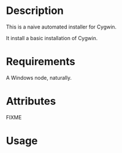 Description
===========

This is a naive automated installer for Cygwin.

It install a basic installation of Cygwin. 

Requirements
============

A Windows node, naturally.

Attributes
==========

FIXME

Usage
=====

